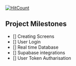   [![HitCount](https://hits.dwyl.com/real-tea/HabitTracker-Mobile.svg?style=flat)](http://hits.dwyl.com/real-tea/HabitTracker-Mobile)



  ## Project Milestones

  - [] Creating Screens
  - [] User Login
  - [] Real time Database 
  - [] Supabase integrations
  - [] User Token Autharisation 